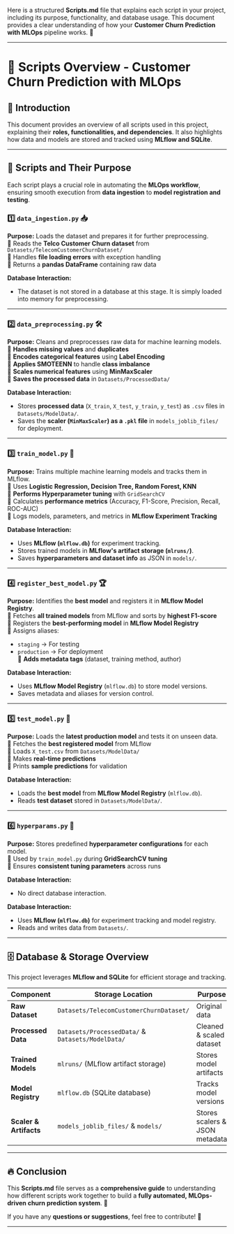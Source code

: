 Here is a structured **Scripts.md** file that explains each script in your project, including its purpose, functionality, and database usage. This document provides a clear understanding of how your **Customer Churn Prediction with MLOps** pipeline works. 🚀  

---

# 📜 **Scripts Overview - Customer Churn Prediction with MLOps**  

## 📌 **Introduction**
This document provides an overview of all scripts used in this project, explaining their **roles, functionalities, and dependencies**. It also highlights how data and models are stored and tracked using **MLflow and SQLite**.

---

## 📂 **Scripts and Their Purpose**
Each script plays a crucial role in automating the **MLOps workflow**, ensuring smooth execution from **data ingestion** to **model registration and testing**.

### 1️⃣ `data_ingestion.py` 📥  
**Purpose:** Loads the dataset and prepares it for further preprocessing.  
🔹 Reads the **Telco Customer Churn dataset** from `Datasets/TelecomCustomerChurnDataset/`  
🔹 Handles **file loading errors** with exception handling  
🔹 Returns a **pandas DataFrame** containing raw data  

**Database Interaction:**  
- The dataset is not stored in a database at this stage. It is simply loaded into memory for preprocessing.  

---

### 2️⃣ `data_preprocessing.py` 🛠️  
**Purpose:** Cleans and preprocesses raw data for machine learning models.  
🔹 **Handles missing values** and **duplicates**  
🔹 **Encodes categorical features** using **Label Encoding**  
🔹 **Applies SMOTEENN** to handle **class imbalance**  
🔹 **Scales numerical features** using **MinMaxScaler**  
🔹 **Saves the processed data** in `Datasets/ProcessedData/`  

**Database Interaction:**  
- Stores **processed data** (`X_train`, `X_test`, `y_train`, `y_test`) as `.csv` files in `Datasets/ModelData/`.  
- Saves the **scaler (`MinMaxScaler`) as a `.pkl` file** in `models_joblib_files/` for deployment.  

---

### 3️⃣ `train_model.py` 🎯  
**Purpose:** Trains multiple machine learning models and tracks them in MLflow.  
🔹 Uses **Logistic Regression, Decision Tree, Random Forest, KNN**  
🔹 **Performs Hyperparameter tuning** with `GridSearchCV`  
🔹 Calculates **performance metrics** (Accuracy, F1-Score, Precision, Recall, ROC-AUC)  
🔹 Logs models, parameters, and metrics in **MLflow Experiment Tracking**  

**Database Interaction:**  
- Uses **MLflow (`mlflow.db`)** for experiment tracking.  
- Stores trained models in **MLflow's artifact storage (`mlruns/`)**.  
- Saves **hyperparameters and dataset info** as JSON in `models/`.  

---

### 4️⃣ `register_best_model.py` 🏆  
**Purpose:** Identifies the **best model** and registers it in **MLflow Model Registry**.  
🔹 Fetches **all trained models** from MLflow and sorts by **highest F1-score**  
🔹 Registers the **best-performing model** in **MLflow Model Registry**  
🔹 Assigns aliases:  
   - `staging` → For testing  
   - `production` → For deployment  
🔹 **Adds metadata tags** (dataset, training method, author)  

**Database Interaction:**  
- Uses **MLflow Model Registry** (`mlflow.db`) to store model versions.  
- Saves metadata and aliases for version control.  

---

### 5️⃣ `test_model.py` 🔬  
**Purpose:** Loads the **latest production model** and tests it on unseen data.  
🔹 Fetches the **best registered model** from MLflow  
🔹 Loads `X_test.csv` from `Datasets/ModelData/`  
🔹 Makes **real-time predictions**  
🔹 Prints **sample predictions** for validation  

**Database Interaction:**  
- Loads the **best model** from **MLflow Model Registry** (`mlflow.db`).  
- Reads **test dataset** stored in `Datasets/ModelData/`.  

---

### 6️⃣ `hyperparams.py` 🔢  
**Purpose:** Stores predefined **hyperparameter configurations** for each model.  
🔹 Used by `train_model.py` during **GridSearchCV tuning**  
🔹 Ensures **consistent tuning parameters** across runs  

**Database Interaction:**  
- No direct database interaction.  

**Database Interaction:**  
- Uses **MLflow (`mlflow.db`)** for experiment tracking and model registry.  
- Reads and writes data from `Datasets/`.  

---

## 🗄️ **Database & Storage Overview**  
This project leverages **MLflow and SQLite** for efficient storage and tracking.

| **Component**      | **Storage Location**                      | **Purpose** |
|-------------------|-----------------------------------------|-------------|
| **Raw Dataset**   | `Datasets/TelecomCustomerChurnDataset/` | Original data |
| **Processed Data** | `Datasets/ProcessedData/` & `Datasets/ModelData/` | Cleaned & scaled dataset |
| **Trained Models** | `mlruns/` (MLflow artifact storage) | Stores model artifacts |
| **Model Registry** | `mlflow.db` (SQLite database) | Tracks model versions |
| **Scaler & Artifacts** | `models_joblib_files/` & `models/` | Stores scalers & JSON metadata |


---

## 🔥 **Conclusion**  
This **Scripts.md** file serves as a **comprehensive guide** to understanding how different scripts work together to build a **fully automated, MLOps-driven churn prediction system**. 🚀  

If you have any **questions or suggestions**, feel free to contribute! 🤝

---